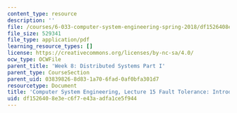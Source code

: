 ```yaml
---
content_type: resource
description: ''
file: /courses/6-033-computer-system-engineering-spring-2018/df1526408e3ec6f7e43aadfa1ce5f944_MIT6_033S18lec15.pdf
file_size: 529341
file_type: application/pdf
learning_resource_types: []
license: https://creativecommons.org/licenses/by-nc-sa/4.0/
ocw_type: OCWFile
parent_title: 'Week 8: Distributed Systems Part I'
parent_type: CourseSection
parent_uid: 03839826-8d83-1a70-6fad-0af0bfa301d7
resourcetype: Document
title: 'Computer System Engineering, Lecture 15 Fault Tolerance: Introduction to Transactions'
uid: df152640-8e3e-c6f7-e43a-adfa1ce5f944
---
```

